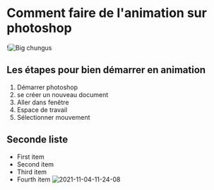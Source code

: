 # Comment faire de l'animation sur photoshop

!![Big chungus](https://i.redd.it/s26ue85xwe921.png)
## Les étapes pour bien démarrer en animation

1. Démarrer photoshop
2. se créer un nouveau document 
3. Aller dans fenêtre 
4. Espace de travail
5. Sélectionner mouvement 











## Seconde liste
- First item
- Second item
- Third item
- Fourth item
![2021-11-04-11-24-08](https://user-images.githubusercontent.com/93718386/140359097-f8f479b6-2fb2-450e-a110-c29c6edc5fa8.gif)
